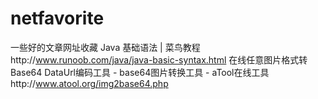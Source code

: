 # netfavorite
一些好的文章网址收藏
Java 基础语法 | 菜鸟教程http://www.runoob.com/java/java-basic-syntax.html
在线任意图片格式转Base64 DataUrl编码工具 - base64图片转换工具 - aTool在线工具http://www.atool.org/img2base64.php

